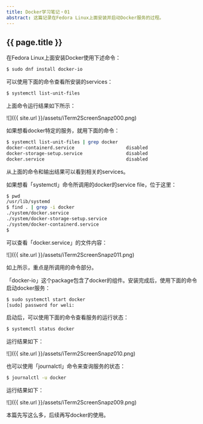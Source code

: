 ```yaml
---
title: Docker学习笔记・01
abstract: 这篇记录在Fedora Linux上面安装并启动Docker服务的过程。
---
```


## {{ page.title }}

在Fedora Linux上面安装Docker使用下述命令：

```bash
$ sudo dnf install docker-io
```

可以使用下面的命令查看所安装的services：

```bash
$ systemctl list-unit-files
```

上面命令运行结果如下所示：

![]({{ site.url }}/assets/iTerm2ScreenSnapz000.png)

如果想看docker特定的服务，就用下面的命令：

```bash
$ systemctl list-unit-files | grep docker
docker-containerd.service                   disabled
docker-storage-setup.service                disabled
docker.service                              disabled
```

从上面的命令和输出结果可以看到相关的services。

如果想看「systemctl」命令所调用的docker的service file，位于这里：

```bash
$ pwd
/usr/lib/systemd
$ find . | grep -i docker
./system/docker.service
./system/docker-storage-setup.service
./system/docker-containerd.service
$
```

可以查看「docker.service」的文件内容：

![]({{ site.url }}/assets/iTerm2ScreenSnapz011.png)

如上所示，重点是所调用的命令部分。

「docker-io」这个package包含了docker的组件。安装完成后，使用下面的命令启动docker服务：

```bash
$ sudo systemctl start docker
[sudo] password for weli:
```

启动后，可以使用下面的命令查看服务的运行状态：

```bash
$ systemctl status docker
```

运行结果如下：

![]({{ site.url }}/assets/iTerm2ScreenSnapz010.png)

也可以使用「journalctl」命令来查询服务的状态：

```bash
$ journalctl -u docker
```

运行结果如下：

![]({{ site.url }}/assets/iTerm2ScreenSnapz009.png)

本篇先写这么多，后续再写docker的使用。








